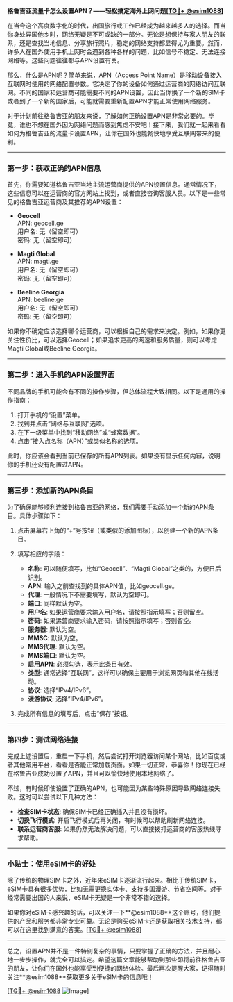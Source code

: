 **格鲁吉亚流量卡怎么设置APN？——轻松搞定海外上网问题[[TG💪+ @esim1088](https://t.me/s/esim1088)]**

在当今这个高度数字化的时代，出国旅行或工作已经成为越来越多人的选择。而当你身处异国他乡时，网络无疑是不可或缺的一部分。无论是想保持与家人朋友的联系，还是查找当地信息、分享旅行照片，稳定的网络支持都显得尤为重要。然而，许多人在国外使用手机上网时会遇到各种各样的问题，比如信号不稳定、无法连接网络等。这些问题往往都与APN设置有关。

那么，什么是APN呢？简单来说，APN（Access Point Name）是移动设备接入互联网时使用的网络配置参数。它决定了你的设备如何通过运营商的网络访问互联网。不同的国家和运营商可能需要不同的APN设置，因此当你换了一个新的SIM卡或者到了一个新的国家后，可能就需要重新配置APN才能正常使用网络服务。

对于计划前往格鲁吉亚的朋友来说，了解如何正确设置APN是非常必要的。毕竟，谁也不想在国外因为网络问题而感到焦虑不安吧！接下来，我们就一起来看看如何为格鲁吉亚的流量卡设置APN，让你在国外也能畅快地享受互联网带来的便利。

---

### 第一步：获取正确的APN信息

首先，你需要知道格鲁吉亚当地主流运营商提供的APN设置信息。通常情况下，这些信息可以在运营商的官方网站上找到，或者直接咨询客服人员。以下是一些常见的格鲁吉亚运营商及其推荐的APN设置：

- **Geocell**  
  APN: geocell.ge  
  用户名: 无（留空即可）  
  密码: 无（留空即可）

- **Magti Global**  
  APN: magti.ge  
  用户名: 无（留空即可）  
  密码: 无（留空即可）

- **Beeline Georgia**  
  APN: beeline.ge  
  用户名: 无（留空即可）  
  密码: 无（留空即可）

如果你不确定应该选择哪个运营商，可以根据自己的需求来决定。例如，如果你更关注性价比，可以选择Geocell；如果追求更高的网速和服务质量，则可以考虑Magti Global或Beeline Georgia。

---

### 第二步：进入手机的APN设置界面

不同品牌的手机可能会有不同的操作步骤，但总体流程大致相同。以下是通用的操作指南：

1. 打开手机的“设置”菜单。
2. 找到并点击“网络与互联网”选项。
3. 在下一级菜单中找到“移动网络”或“蜂窝数据”。
4. 点击“接入点名称（APN）”或类似名称的选项。

此时，你应该会看到当前已保存的所有APN列表。如果没有显示任何内容，说明你的手机还没有配置过APN。

---

### 第三步：添加新的APN条目

为了确保能够顺利连接到格鲁吉亚的网络，我们需要手动添加一个新的APN条目。具体步骤如下：

1. 点击屏幕右上角的“+”号按钮（或类似的添加图标），以创建一个新的APN条目。
2. 填写相应的字段：
   - **名称**: 可以随便填写，比如“Geocell”、“Magti Global”之类的，方便日后识别。
   - **APN**: 输入之前查找到的具体APN值，比如geocell.ge。
   - **代理**: 一般情况下不需要填写，默认为空即可。
   - **端口**: 同样默认为空。
   - **用户名**: 如果运营商要求输入用户名，请按照指示填写；否则留空。
   - **密码**: 如果运营商要求输入密码，请按照指示填写；否则留空。
   - **服务器**: 默认为空。
   - **MMSC**: 默认为空。
   - **MMS代理**: 默认为空。
   - **MMS端口**: 默认为空。
   - **启用APN**: 必须勾选，表示此条目有效。
   - **类型**: 通常选择“互联网”，这样可以确保主要用于浏览网页和其他在线活动。
   - **协议**: 选择“IPv4/IPv6”。
   - **漫游协议**: 选择“IPv4/IPv6”。

3. 完成所有信息的填写后，点击“保存”按钮。

---

### 第四步：测试网络连接

完成上述设置后，重启一下手机，然后尝试打开浏览器访问某个网站，比如百度或者其他常用平台，看看是否能正常加载页面。如果一切正常，恭喜你！你现在已经在格鲁吉亚成功设置了APN，并且可以愉快地使用本地网络了。

不过，有时候即使设置了正确的APN，也可能因为某些特殊原因导致网络连接失败。这时可以尝试以下几种方法：

- **检查SIM卡状态**: 确保SIM卡已经正确插入并且没有损坏。
- **切换飞行模式**: 开启飞行模式后再关闭，有时候可以帮助刷新网络连接。
- **联系运营商客服**: 如果仍然无法解决问题，可以直接拨打运营商的客服热线寻求帮助。

---

### 小贴士：使用eSIM卡的好处

除了传统的物理SIM卡之外，近年来eSIM卡逐渐流行起来。相比于传统SIM卡，eSIM卡具有很多优势，比如无需更换实体卡、支持多国漫游、节省空间等。对于经常需要出国的人来说，eSIM卡无疑是一个非常不错的选择。

如果你对eSIM卡感兴趣的话，可以关注一下**@esim1088**这个账号，他们提供的产品和服务都非常专业可靠。无论是购买eSIM卡还是获取相关技术支持，都可以在这里找到满意的答案。[[TG💪+ @esim1088](https://t.me/s/esim1088)]

---

总之，设置APN并不是一件特别复杂的事情，只要掌握了正确的方法，并且耐心地一步步操作，就完全可以搞定。希望这篇文章能够帮助到那些即将前往格鲁吉亚的朋友，让你们在国外也能享受到便捷的网络体验。最后再次提醒大家，记得随时关注**@esim1088**获取更多关于eSIM卡的信息哦！

[[TG💪+ @esim1088](https://t.me/s/esim1088) ![Image](https://i.postimg.cc/4NQfJmqS/Snipaste-2025-05-13-00-14-12.png)]